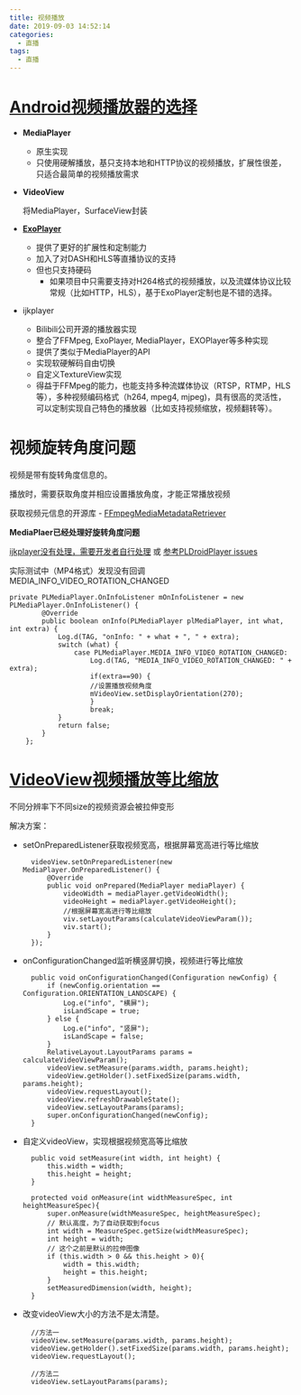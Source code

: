 ```yaml
---
title: 视频播放
date: 2019-09-03 14:52:14
categories:
  - 直播
tags:
  - 直播
---
```


# [Android视频播放器的选择](https://appkfz.com/2017/08/27/ijkplayer-sutdy-1/) #

- **MediaPlayer**
	- 原生实现
	- 只使用硬解播放，基只支持本地和HTTP协议的视频播放，扩展性很差，只适合最简单的视频播放需求

- **VideoView**

	将MediaPlayer，SurfaceView封装

- **[ExoPlayer](https://github.com/google/ExoPlayer)**

	- 提供了更好的扩展性和定制能力
	- 加入了对DASH和HLS等直播协议的支持
	- 但也只支持硬码
		- 如果项目中只需要支持对H264格式的视频播放，以及流媒体协议比较常规（比如HTTP，HLS），基于ExoPlayer定制也是不错的选择。

- ijkplayer

	- Bilibili公司开源的播放器实现
	- 整合了FFMpeg, ExoPlayer, MediaPlayer，EXOPlayer等多种实现
	- 提供了类似于MediaPlayer的API
	- 实现软硬解码自由切换
	- 自定义TextureView实现
	- 得益于FFMpeg的能力，也能支持多种流媒体协议（RTSP，RTMP，HLS等），多种视频编码格式（h264, mpeg4, mjpeg)，具有很高的灵活性，可以定制实现自己特色的播放器（比如支持视频缩放，视频翻转等）。

# 视频旋转角度问题 #

视频是带有旋转角度信息的。

播放时，需要获取角度并相应设置播放角度，才能正常播放视频

获取视频元信息的开源库 - [FFmpegMediaMetadataRetriever](https://github.com/wseemann/FFmpegMediaMetadataRetriever)

**MediaPlaer已经处理好旋转角度问题**

[ijkplayer没有处理，需要开发者自行处理](http://blog.csdn.net/jdsjlzx/article/details/51884784) 或 [参考PLDroidPlayer issues](https://github.com/pili-engineering/PLDroidPlayer/issues/444)

实际测试中（MP4格式）发现没有回调MEDIA_INFO_VIDEO_ROTATION_CHANGED

	private PLMediaPlayer.OnInfoListener mOnInfoListener = new PLMediaPlayer.OnInfoListener() {
	        @Override
	        public boolean onInfo(PLMediaPlayer plMediaPlayer, int what, int extra) {
	            Log.d(TAG, "onInfo: " + what + ", " + extra);
	            switch (what) {
	                case PLMediaPlayer.MEDIA_INFO_VIDEO_ROTATION_CHANGED:
	                    Log.d(TAG, "MEDIA_INFO_VIDEO_ROTATION_CHANGED: " + extra);
						if(extra==90) {
                   		//设置播放视频角度
                    	mVideoView.setDisplayOrientation(270);
                		}
	                    break;
	            }
	            return false;
	        }
	    };

# [VideoView视频播放等比缩放](http://jingyan.baidu.com/article/9f7e7ec080ecb36f2815541d.html) #

不同分辨率下不同size的视频资源会被拉伸变形

解决方案：

- setOnPreparedListener获取视频宽高，根据屏幕宽高进行等比缩放

		videoView.setOnPreparedListener(new MediaPlayer.OnPreparedListener() {
	        @Override
	        public void onPrepared(MediaPlayer mediaPlayer) {
	            videoWidth = mediaPlayer.getVideoWidth();
	            videoHeight = mediaPlayer.getVideoHeight();
	            //根据屏幕宽高进行等比缩放
	            viv.setLayoutParams(calculateVideoViewParam());
	            viv.start();
	        }
	    });

- onConfigurationChanged监听横竖屏切换，视频进行等比缩放

		public void onConfigurationChanged(Configuration newConfig) {
	        if (newConfig.orientation == Configuration.ORIENTATION_LANDSCAPE) {
	            Log.e("info", "横屏");
	            isLandScape = true;
	        } else {
	            Log.e("info", "竖屏");
	            isLandScape = false;
	        }
	        RelativeLayout.LayoutParams params = calculateVideoViewParam();
	        videoView.setMeasure(params.width, params.height);
	        videoView.getHolder().setFixedSize(params.width, params.height);
	        videoView.requestLayout();
	        videoView.refreshDrawableState();
	        videoView.setLayoutParams(params);
	        super.onConfigurationChanged(newConfig);
	    }

- 自定义videoView，实现根据视频宽高等比缩放

		public void setMeasure(int width, int height) {
			this.width = width;  
			this.height = height;    
		} 
		
		protected void onMeasure(int widthMeasureSpec, int heightMeasureSpec){        
			super.onMeasure(widthMeasureSpec, heightMeasureSpec); 
			// 默认高度，为了自动获取到focus
		    int width = MeasureSpec.getSize(widthMeasureSpec);   
		    int height = width;
			// 这个之前是默认的拉伸图像      
		  	if (this.width > 0 && this.height > 0){          
		  		width = this.width;          
		  		height = this.height;      
		  	}     
		   	setMeasuredDimension(width, height);   
		}  

- 改变videoView大小的方法不是太清楚。

		//方法一
        videoView.setMeasure(params.width, params.height);
        videoView.getHolder().setFixedSize(params.width, params.height);
        videoView.requestLayout();

		//方法二
        videoView.setLayoutParams(params);




